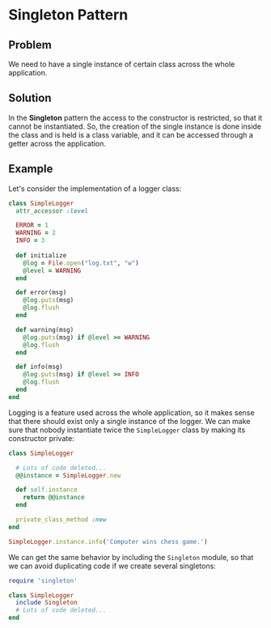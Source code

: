 # Singleton Pattern

## Problem
We need to have a single instance of certain class across the whole application.

## Solution
In the **Singleton** pattern the access to the constructor is restricted, so that it cannot be instantiated. So, the creation of the single instance is done inside the class and is held is a class variable, and it can be accessed through a getter across the application.

## Example
Let's consider the implementation of a logger class:

```ruby
class SimpleLogger
  attr_accessor :level

  ERROR = 1
  WARNING = 2
  INFO = 3
  
  def initialize
    @log = File.open("log.txt", "w")
    @level = WARNING
  end

  def error(msg)
    @log.puts(msg)
    @log.flush
  end

  def warning(msg)
    @log.puts(msg) if @level >= WARNING
    @log.flush
  end

  def info(msg)
    @log.puts(msg) if @level >= INFO
    @log.flush
  end
end
```

Logging is a feature used across the whole application, so it makes sense that there should exist only a single instance of the logger. We can make sure that nobody instantiate twice the `SimpleLogger` class by making its constructor private:

```ruby
class SimpleLogger

  # Lots of code deleted...
  @@instance = SimpleLogger.new

  def self.instance
    return @@instance
  end

  private_class_method :new
end

SimpleLogger.instance.info('Computer wins chess game.')
```

We can get the same behavior by including the `Singleton` module, so that we can avoid duplicating code if we create several singletons:

```ruby
require 'singleton'

class SimpleLogger
  include Singleton
  # Lots of code deleted...
end
```
